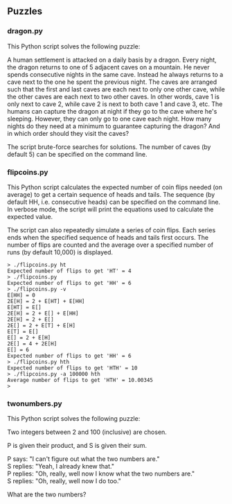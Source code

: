 ## Puzzles

### dragon.py

This Python script solves the following puzzle:

A human settlement is attacked on a daily basis by a dragon. Every
night, the dragon returns to one of 5 adjacent caves on a mountain.
He never spends consecutive nights in the same cave. Instead he always
returns to a cave next to the one he spent the previous night. The
caves are arranged such that the first and last caves are each next to
only one other cave, while the other caves are each next to two other
caves. In other words, cave 1 is only next to cave 2, while cave 2 is
next to both cave 1 and cave 3, etc. The humans can capture the dragon
at night if they go to the cave where he's sleeping. However, they can
only go to one cave each night. How many nights do they need at a
minimum to guarantee capturing the dragon? And in which order should
they visit the caves?

The script brute-force searches for solutions. The number of caves (by
default 5) can be specified on the command line.

### flipcoins.py

This Python script calculates the expected number of coin flips needed
(on average) to get a certain sequence of heads and tails. The
sequence (by default HH, i.e. consecutive heads) can be specified on
the command line. In verbose mode, the script will print the equations
used to calculate the expected value.

The script can also repeatedly simulate a series of coin flips. Each
series ends when the specified sequence of heads and tails first
occurs. The number of flips are counted and the average over a
specified number of runs (by default 10,000) is displayed.

```
> ./flipcoins.py ht
Expected number of flips to get 'HT' = 4
> ./flipcoins.py
Expected number of flips to get 'HH' = 6
> ./flipcoins.py -v
E[HH] = 0
2E[H] = 2 + E[HT] + E[HH]
E[HT] = E[]
2E[H] = 2 + E[] + E[HH]
2E[H] = 2 + E[]
2E[] = 2 + E[T] + E[H]
E[T] = E[]
E[] = 2 + E[H]
2E[] = 4 + 2E[H]
E[] = 6
Expected number of flips to get 'HH' = 6
> ./flipcoins.py hth
Expected number of flips to get 'HTH' = 10
> ./flipcoins.py -a 100000 hth
Average number of flips to get 'HTH' = 10.00345
>
```

### twonumbers.py

This Python script solves the following puzzle:

Two integers between 2 and 100 (inclusive) are chosen.

P is given their product, and S is given their sum.

P says: "I can't figure out what the two numbers are."<br>
S replies: "Yeah, I already knew that."<br>
P replies: "Oh, really, well now I know what the two numbers are."<br>
S replies: "Oh, really, well now I do too."

What are the two numbers?
